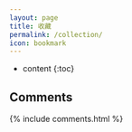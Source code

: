 ```yaml
---
layout: page
title: 收藏
permalink: /collection/
icon: bookmark
---
```


* content
{:toc}
## Comments

{% include comments.html %}
